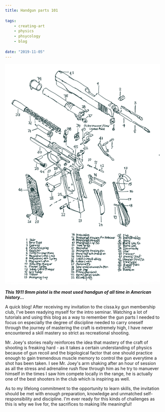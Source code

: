 ```yaml
---
title: Handgun parts 101 

tags:
    - creating-art
    - physics
    - phsycology
    - blog

date: "2019-11-05"
---
```


![1911](1911.jpg) 

***This 1911 9mm pistol is the most used handgun of all time in American history...***

A quick blog! After receiving my invitation to the cissa.ky gun membership club, I've been readying myself for the intro seminar. Watching a lot of tutorials and using this  blog as a way to remember the gun parts I needed to focus on especially the degree of discipline needed to carry oneself through the journey of mastering the craft is extremely high, I have never encountered a skill mastery so strict as recreational shooting. 

Mr. Joey's stories really reinforces the idea that mastery of the craft of shooting is freaking hard - as it takes a certain understanding of physics because of gun recoil and the bigological factor that one should practice enough to gain tremendous muscle memory to control the gun everytime a shot has been taken. I see Mr. Joey's arm shaking after an hour of session as all the stress and adrenaline rush flow through him as he try to manuever himself in the times I saw him compete locally in the range, he is actually one of the best shooters in the club which is inspiring as well.

As to my lifelong commitment to the opportunity to learn skills, the invitation should be met with enough preparation, knowledge and unmatched self-responsibility and discipline. I'm ever ready for this kinds of challenges as this is why we live for, the sacrifices to making life meaningful!
